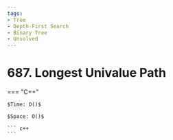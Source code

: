 ```yaml
---
tags:
- Tree
- Depth-First Search
- Binary Tree
- Unsolved
---
```



# 687. Longest Univalue Path

=== "C++"

    $Time: O()$

    $Space: O()$

    ``` c++
    ```